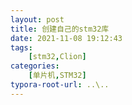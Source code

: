 ```yaml
---
layout: post
title: 创建自己的stm32库
date: 2021-11-08 19:12:43
tags: 
    [stm32,Clion] 
categories: 
    [单片机,STM32]
typora-root-url: ..\..
---
```


